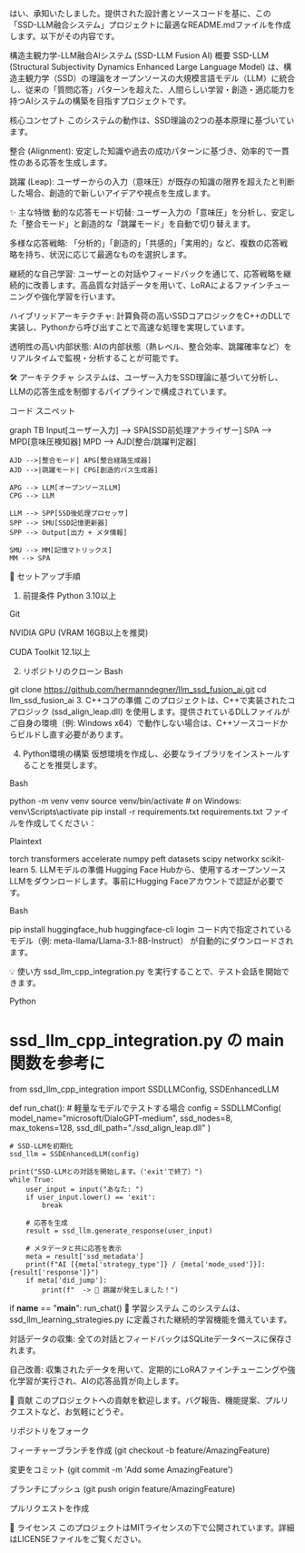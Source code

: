 はい、承知いたしました。提供された設計書とソースコードを基に、この「SSD-LLM融合システム」プロジェクトに最適なREADME.mdファイルを作成します。以下がその内容です。

構造主観力学-LLM融合AIシステム (SSD-LLM Fusion AI)
概要
SSD-LLM (Structural Subjectivity Dynamics Enhanced Large Language Model) は、構造主観力学（SSD）の理論をオープンソースの大規模言語モデル（LLM）に統合し、従来の「質問応答」パターンを超えた、人間らしい学習・創造・適応能力を持つAIシステムの構築を目指すプロジェクトです。

核心コンセプト
このシステムの動作は、SSD理論の2つの基本原理に基づいています。

整合 (Alignment): 安定した知識や過去の成功パターンに基づき、効率的で一貫性のある応答を生成します。

跳躍 (Leap): ユーザーからの入力（意味圧）が既存の知識の限界を超えたと判断した場合、創造的で新しいアイデアや視点を生成します。

✨ 主な特徴
動的な応答モード切替: ユーザー入力の「意味圧」を分析し、安定した「整合モード」と創造的な「跳躍モード」を自動で切り替えます。

多様な応答戦略: 「分析的」「創造的」「共感的」「実用的」など、複数の応答戦略を持ち、状況に応じて最適なものを選択します。

継続的な自己学習: ユーザーとの対話やフィードバックを通じて、応答戦略を継続的に改善します。高品質な対話データを用いて、LoRAによるファインチューニングや強化学習を行います。

ハイブリッドアーキテクチャ: 計算負荷の高いSSDコアロジックをC++のDLLで実装し、Pythonから呼び出すことで高速な処理を実現しています。

透明性の高い内部状態: AIの内部状態（熱レベル、整合効率、跳躍確率など）をリアルタイムで監視・分析することが可能です。

🛠️ アーキテクチャ
システムは、ユーザー入力をSSD理論に基づいて分析し、LLMの応答生成を制御するパイプラインで構成されています。

コード スニペット

graph TB
    Input[ユーザー入力] --> SPA[SSD前処理アナライザー]
    SPA --> MPD[意味圧検知器]
    MPD --> AJD[整合/跳躍判定器]
    
    AJD -->|整合モード| APG[整合経路生成器]
    AJD -->|跳躍モード| CPG[創造的パス生成器]
    
    APG --> LLM[オープンソースLLM]
    CPG --> LLM
    
    LLM --> SPP[SSD後処理プロセッサ]
    SPP --> SMU[SSD記憶更新器]
    SPP --> Output[出力 + メタ情報]
    
    SMU --> MM[記憶マトリックス]
    MM --> SPA
🚀 セットアップ手順
1. 前提条件
Python 3.10以上

Git

NVIDIA GPU (VRAM 16GB以上を推奨)

CUDA Toolkit 12.1以上

2. リポジトリのクローン
Bash

git clone https://github.com/hermanndegner/llm_ssd_fusion_ai.git
cd llm_ssd_fusion_ai
3. C++コアの準備
このプロジェクトは、C++で実装されたコアロジック (ssd_align_leap.dll) を使用します。提供されているDLLファイルがご自身の環境（例: Windows x64）で動作しない場合は、C++ソースコードからビルドし直す必要があります。

4. Python環境の構築
仮想環境を作成し、必要なライブラリをインストールすることを推奨します。

Bash

python -m venv venv
source venv/bin/activate  # on Windows: venv\Scripts\activate
pip install -r requirements.txt
requirements.txt ファイルを作成してください：

Plaintext

torch
transformers
accelerate
numpy
peft
datasets
scipy
networkx
scikit-learn
5. LLMモデルの準備
Hugging Face Hubから、使用するオープンソースLLMをダウンロードします。事前にHugging Faceアカウントで認証が必要です。

Bash

pip install huggingface_hub
huggingface-cli login
コード内で指定されているモデル（例: meta-llama/Llama-3.1-8B-Instruct） が自動的にダウンロードされます。

💡 使い方
ssd_llm_cpp_integration.py を実行することで、テスト会話を開始できます。

Python

# ssd_llm_cpp_integration.py の main 関数を参考に

from ssd_llm_cpp_integration import SSDLLMConfig, SSDEnhancedLLM

def run_chat():
    # 軽量なモデルでテストする場合
    config = SSDLLMConfig(
        model_name="microsoft/DialoGPT-medium",
        ssd_nodes=8,
        max_tokens=128,
        ssd_dll_path="./ssd_align_leap.dll"
    )

    # SSD-LLMを初期化
    ssd_llm = SSDEnhancedLLM(config)

    print("SSD-LLMとの対話を開始します。（'exit'で終了）")
    while True:
        user_input = input("あなた: ")
        if user_input.lower() == 'exit':
            break

        # 応答を生成
        result = ssd_llm.generate_response(user_input)
        
        # メタデータと共に応答を表示
        meta = result['ssd_metadata']
        print(f"AI [{meta['strategy_type']} / {meta['mode_used']}]: {result['response']}")
        if meta['did_jump']:
            print(f"  -> 🚀 跳躍が発生しました！")

if __name__ == "__main__":
    run_chat()
🧠 学習システム
このシステムは、ssd_llm_learning_strategies.py に定義された継続的学習機能を備えています。

対話データの収集: 全ての対話とフィードバックはSQLiteデータベースに保存されます。

自己改善: 収集されたデータを用いて、定期的にLoRAファインチューニングや強化学習が実行され、AIの応答品質が向上します。

🤝 貢献
このプロジェクトへの貢献を歓迎します。バグ報告、機能提案、プルリクエストなど、お気軽にどうぞ。

リポジトリをフォーク

フィーチャーブランチを作成 (git checkout -b feature/AmazingFeature)

変更をコミット (git commit -m 'Add some AmazingFeature')

ブランチにプッシュ (git push origin feature/AmazingFeature)

プルリクエストを作成

📄 ライセンス
このプロジェクトはMITライセンスの下で公開されています。詳細はLICENSEファイルをご覧ください。
